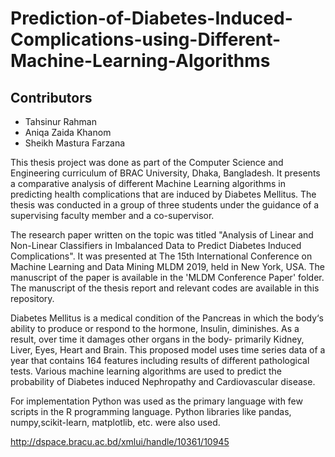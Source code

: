 # Prediction-of-Diabetes-Induced-Complications-using-Different-Machine-Learning-Algorithms
## Contributors
* Tahsinur Rahman
* Aniqa Zaida Khanom
* Sheikh Mastura Farzana

This thesis project was done as part of the Computer Science and Engineering curriculum of BRAC University, Dhaka, Bangladesh. It presents a comparative analysis of different Machine Learning algorithms in predicting health complications that are induced by Diabetes Mellitus. The thesis was conducted in a group of three students under the guidance of a supervising faculty member and a co-supervisor.

The research paper written on the topic was titled "Analysis of Linear and Non-Linear Classifiers in Imbalanced Data to Predict Diabetes Induced Complications". It was presented at The 15th International Conference on Machine Learning and Data Mining MLDM 2019, held in New York, USA. The manuscript of the paper is available in the 'MLDM Conference Paper' folder. The manuscript of the thesis report and relevant codes are available in this repository.

Diabetes Mellitus is a medical condition of the Pancreas in which the body‘s ability to produce or respond to the hormone, Insulin, diminishes. As a result, over time it damages other organs in the body- primarily Kidney, Liver, Eyes, Heart and Brain. This proposed model uses time
series data of a year that contains 164 features including results of different pathological tests. Various machine learning algorithms are used to predict the probability of Diabetes induced
Nephropathy and Cardiovascular disease.

For implementation Python was used as the primary language with few scripts in the R programming language. Python libraries like pandas, numpy,scikit-learn, matplotlib, etc. were also used.

http://dspace.bracu.ac.bd/xmlui/handle/10361/10945
